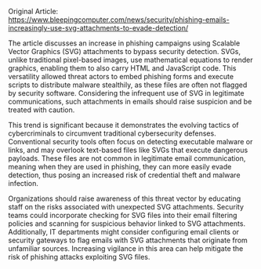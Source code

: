 Original Article: https://www.bleepingcomputer.com/news/security/phishing-emails-increasingly-use-svg-attachments-to-evade-detection/

The article discusses an increase in phishing campaigns using Scalable Vector Graphics (SVG) attachments to bypass security detection. SVGs, unlike traditional pixel-based images, use mathematical equations to render graphics, enabling them to also carry HTML and JavaScript code. This versatility allowed threat actors to embed phishing forms and execute scripts to distribute malware stealthily, as these files are often not flagged by security software. Considering the infrequent use of SVG in legitimate communications, such attachments in emails should raise suspicion and be treated with caution.

This trend is significant because it demonstrates the evolving tactics of cybercriminals to circumvent traditional cybersecurity defenses. Conventional security tools often focus on detecting executable malware or links, and may overlook text-based files like SVGs that execute dangerous payloads. These files are not common in legitimate email communication, meaning when they are used in phishing, they can more easily evade detection, thus posing an increased risk of credential theft and malware infection.

Organizations should raise awareness of this threat vector by educating staff on the risks associated with unexpected SVG attachments. Security teams could incorporate checking for SVG files into their email filtering policies and scanning for suspicious behavior linked to SVG attachments. Additionally, IT departments might consider configuring email clients or security gateways to flag emails with SVG attachments that originate from unfamiliar sources. Increasing vigilance in this area can help mitigate the risk of phishing attacks exploiting SVG files.